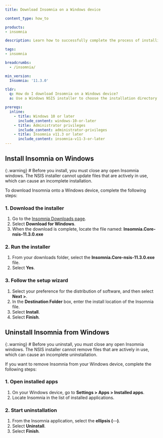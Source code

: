 ```yaml
---
title: Download Insomnia on a Windows device

content_type: how_to

products:
- insomnia

description: Learn how to successfully complete the process of installing Insomnia onto a Windows device.

tags:
- insomnia

breadcrumbs:
  - /insomnia/

min_version:
  Insomnia: '11.3.0'

tldr:
  q: How do I download Insomnia on a Windows device?
  a: Use a Windows NSIS installer to choose the installation directory of your preference.

prereqs:
  inline:
    - title: Windows 10 or later
      include_content: windows-10-or-later
    - title: Administrator privileges
      include_content: administrator-privileges
    - title: Insomnia v11.3 or later
      include_content: insomnia-v11-3-or-later
---
```


## Install Insomnia on Windows

{:.warning} # Before you install, you must close any open Insomnia windows. The NSIS installer cannot update files that are actively in use, which can cause an incomplete installation.

To download Insomnia onto a Windows device, complete the following steps:

### 1. Download the installer
1. Go to the [Insomnia Downloads page](/insomnia.rest/download).
2. Select **Download for Windows**.
3. When the download is complete, locate the file named: **Insomnia.Core-nsis-11.3.0.exe**

### 2. Run the installer
1. From your downloads folder, select the **Insomnia.Core-nsis-11.3.0.exe** file.
2. Select **Yes**.

### 3. Follow the setup wizard
1. Select your preference for the distribution of software, and then select **Next >**.
2. In the **Destination Folder** box, enter the install location of the Insomnia file.
3. Select **Install**.
4. Select **Finish**.

## Uninstall Insomnia from Windows

{:.warning} # Before you uninstall, you must close any open Insomnia windows. The NSIS installer cannot remove files that are actively in use, which can cause an incomplete uninstallation.

If you want to remove Insomnia from your Windows device, complete the following steps:

### 1. Open installed apps
1. On your Windows device, go to **Settings > Apps > Installed apps**.
2. Locate Insomnia in the list of installed applications.

### 2. Start uninstallation
1. From the Insomnia application, select the **ellipsis (⋯)**.
2. Select **Uninstall**.
3. Select **Finish**.
